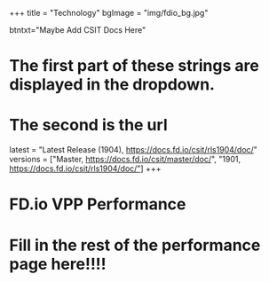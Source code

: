 +++
title = "Technology"
bgImage = "img/fdio_bg.jpg"

btntxt="Maybe Add CSIT  Docs Here"

# The first part of these strings are displayed in the dropdown.
# The second is the url
latest = "Latest Release (1904), https://docs.fd.io/csit/rls1904/doc/"
versions = ["Master, https://docs.fd.io/csit/master/doc/",
	 "1901, https://docs.fd.io/csit/rls1904/doc/"]
+++

# FD.io VPP Performance

# Fill in the rest of the performance page here!!!!